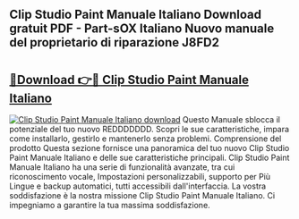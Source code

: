 ## Clip Studio Paint Manuale Italiano Download gratuit PDF - Part-sOX Italiano Nuovo manuale del proprietario di riparazione J8FD2

# <h2><a href="http://dffctq4.blite.top/?on=Clip+Studio+Paint+Manuale+Italiano">🔗Download 👉🔴 Clip Studio Paint Manuale Italiano</a></h2>

[![Clip Studio Paint Manuale Italiano download](https://i.imgur.com/lujVjoI.png)](http://dffctq4.blite.top/?on=Clip+Studio+Paint+Manuale+Italiano)
Questo Manuale sblocca il potenziale del tuo nuovo REDDDDDDD. Scopri le sue caratteristiche, impara come installarlo, gestirlo e mantenerlo senza problemi. Comprensione del prodotto Questa sezione fornisce una panoramica del tuo nuovo Clip Studio Paint Manuale Italiano e delle sue caratteristiche principali. Clip Studio Paint Manuale Italiano ha una serie di funzionalità avanzate, tra cui riconoscimento vocale, Impostazioni personalizzabili, supporto per Più Lingue e backup automatici, tutti accessibili dall'interfaccia. La vostra soddisfazione è la nostra missione Clip Studio Paint Manuale Italiano. Ci impegniamo a garantire la tua massima soddisfazione.
